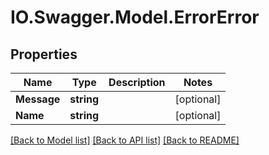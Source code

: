 # IO.Swagger.Model.ErrorError
## Properties

Name | Type | Description | Notes
------------ | ------------- | ------------- | -------------
**Message** | **string** |  | [optional] 
**Name** | **string** |  | [optional] 

[[Back to Model list]](../README.md#documentation-for-models) [[Back to API list]](../README.md#documentation-for-api-endpoints) [[Back to README]](../README.md)

